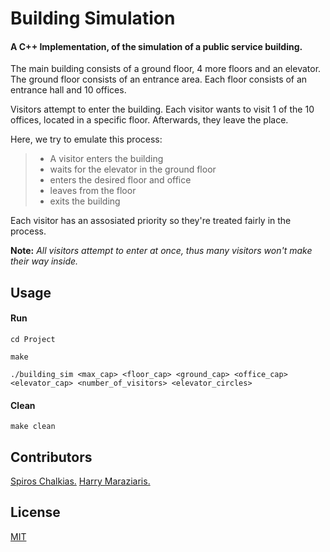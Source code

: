 # Building Simulation

#### A C++ Ιmplementation, of the simulation of a public service building.
The main building consists of a ground floor, 4 more floors and an elevator. 
The ground floor consists of an entrance area. 
Each floor consists of an entrance hall and 10 offices.

Visitors attempt to enter the building.
Each visitor wants to visit 1 of the 10 offices, located in a specific floor. Afterwards, they leave the place.

Here, we try to emulate this process:
> - A visitor enters the building
> - waits for the elevator in the ground floor
> - enters the desired floor and office
> - leaves from the floor
> - exits the building

Each visitor has an assosiated priority so they're treated fairly in the process.

 **Note:** *All visitors attempt to enter at once, thus many visitors won't make their way inside.*

## Usage
#### Run

```cplusplus
cd Project

make

./building_sim <max_cap> <floor_cap> <ground_cap> <office_cap> <elevator_cap> <number_of_visitors> <elevator_circles> 
```
#### Clean

```cplusplus
make clean
```
## Contributors
[Spiros Chalkias.](https://github.com/spChalk)
[Harry  Maraziaris.](https://github.com/cMrzrs)

## License
[MIT](https://choosealicense.com/licenses/mit/)
